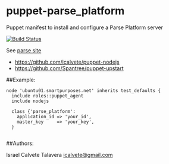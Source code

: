 # puppet-parse_platform

Puppet manifest to install and configure a Parse Platform server

[![Build Status](https://secure.travis-ci.org/icalvete/puppet-parse_platform.png)](http://travis-ci.org/icalvete/puppet-parse_platform)

See [parse site](https://parse.com/)

* https://github.com/icalvete/puppet-nodejs
* https://github.com/Spantree/puppet-upstart

##Example:


```puppet
node 'ubuntu01.smartpurposes.net' inherits test_defaults {
  include roles::puppet_agent
  include nodejs

  class {'parse_platform':
    application_id => 'your_id',
    master_key     => 'your_key',
  }
	        
```

##Authors:

Israel Calvete Talavera <icalvete@gmail.com>
